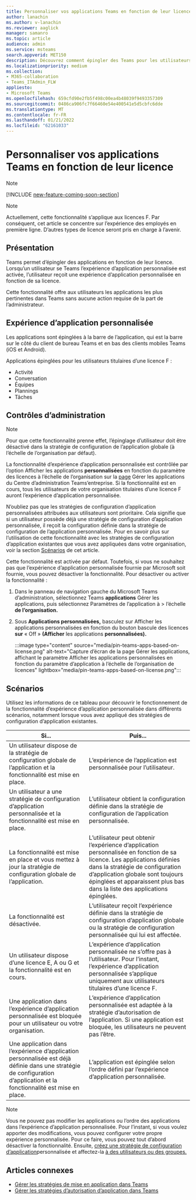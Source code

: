 ```yaml
---
title: Personnaliser vos applications Teams en fonction de leur licence
author: lanachin
ms.author: v-lanachin
ms.reviewer: aaglick
manager: samanro
ms.topic: article
audience: admin
ms.service: msteams
search.appverid: MET150
description: Découvrez comment épingler des Teams pour les utilisateurs de votre organisation en fonction de leur licence.
ms.localizationpriority: medium
ms.collection:
- M365-collaboration
- Teams_ITAdmin_FLW
appliesto:
- Microsoft Teams
ms.openlocfilehash: 659cfd90e2fb5f498c00ea4b48039f9493357309
ms.sourcegitcommit: 0486ca906fc7f66460e54e400541e5d5cbfc6dde
ms.translationtype: MT
ms.contentlocale: fr-FR
ms.lasthandoff: 01/21/2022
ms.locfileid: "62161033"
---
```

# <a name="tailor-your-teams-apps-based-on-license"></a>Personnaliser vos applications Teams en fonction de leur licence

> [!NOTE]
> [!INCLUDE [new-feature-coming-soon-section](includes/new-feature-coming-soon-section.md)]

> [!NOTE]
> Actuellement, cette fonctionnalité s’applique aux licences F. Par conséquent, cet article se concentre sur l’expérience des employés en première ligne. D’autres types de licence seront pris en charge à l’avenir.

## <a name="overview"></a>Présentation

Teams permet d’épingler des applications en fonction de leur licence. Lorsqu’un utilisateur se Teams l’expérience d’application personnalisée est activée, l’utilisateur reçoit une expérience d’application personnalisée en fonction de sa licence.

Cette fonctionnalité offre aux utilisateurs les applications les plus pertinentes dans Teams sans aucune action requise de la part de l’administrateur.

## <a name="tailored-app-experience"></a>Expérience d’application personnalisée

Les applications sont épinglées à la barre de l’application, qui est la barre sur le côté du client de bureau Teams et en bas des clients mobiles Teams (iOS et Android).

Applications épinglées pour les utilisateurs titulaires d’une licence F :

- Activité
- Conversation
- Équipes
- Plannings
- Tâches

## <a name="admin-controls"></a>Contrôles d’administration

> [!NOTE]
> Pour que cette fonctionnalité prenne effet, l’épinglage d’utilisateur doit être désactivé dans la stratégie de configuration de l’application globale (à l’échelle de l’organisation par défaut). [](teams-app-setup-policies.md)

La fonctionnalité d’expérience d’application personnalisée est contrôlée par l’option Afficher les applications **personnalisées** en fonction du paramètre des licences à l’échelle de l’organisation sur la [page](manage-apps.md#manage-org-wide-app-settings) Gérer les applications du Centre d’administration Teams’entreprise. Si la fonctionnalité est en cours, tous les utilisateurs de votre organisation titulaires d’une licence F auront l’expérience d’application personnalisée.

N’oubliez pas que les stratégies de configuration d’application personnalisées attribuées aux utilisateurs sont prioritaire. Cela signifie que si un utilisateur possède déjà une stratégie de configuration d’application personnalisée, il reçoit la configuration définie dans la stratégie de configuration de l’application personnalisée. Pour en savoir plus sur l’utilisation de cette fonctionnalité avec les stratégies de configuration d’application existantes que vous avez appliquées dans votre organisation, voir la section [Scénarios](#scenarios) de cet article.

Cette fonctionnalité est activée par défaut. Toutefois, si vous ne souhaitez pas que l’expérience d’application personnalisée fournie par Microsoft soit fournie, vous pouvez désactiver la fonctionnalité. Pour désactiver ou activer la fonctionnalité :

1. Dans le panneau de navigation gauche du Microsoft Teams d’administration, sélectionnez Teams **applications** Gérer les applications, puis sélectionnez Paramètres de l’application à  >  l’échelle **de l’organisation.**
2. Sous **Applications personnalisées,** basculez sur Afficher les applications personnalisées en fonction du bouton bascule des licences **sur** « Off » **(Afficher** les applications **personnalisées).**

    :::image type="content" source="media/pin-teams-apps-based-on-license.png" alt-text="Capture d’écran de la page Gérer les applications, affichant le paramètre Afficher les applications personnalisées en fonction du paramètre d’application à l’échelle de l’organisation de licences" lightbox="media/pin-teams-apps-based-on-license.png":::

## <a name="scenarios"></a>Scénarios

Utilisez les informations de ce tableau pour découvrir le fonctionnement de la fonctionnalité d’expérience d’application personnalisée dans différents scénarios, notamment lorsque vous avez appliqué des stratégies de configuration d’application existantes.

|Si...  |Puis... |
|---------|---------|
|Un utilisateur dispose de la stratégie de configuration globale de l’application et la fonctionnalité est mise en place.     | L’expérience de l’application est personnalisée pour l’utilisateur.        |
|Un utilisateur a une stratégie de configuration d’application personnalisée et la fonctionnalité est mise en place.    |L’utilisateur obtient la configuration définie dans la stratégie de configuration de l’application personnalisée.          |
|La fonctionnalité est mise en place et vous mettez à jour la stratégie de configuration globale de l’application.     |L’utilisateur peut obtenir l’expérience d’application personnalisée en fonction de sa licence. Les applications définies dans la stratégie de configuration d’application globale sont toujours épinglées et apparaissent plus bas dans la liste des applications épinglées.          |
|La fonctionnalité est désactivée.   | L’utilisateur reçoit l’expérience définie dans la stratégie de configuration d’application globale ou la stratégie de configuration personnalisée qui lui est affectée.          |
|Un utilisateur dispose d’une licence E, A ou G et la fonctionnalité est en cours.   | L’expérience d’application personnalisée ne s’offre pas à l’utilisateur. Pour l’instant, l’expérience d’application personnalisée s’applique uniquement aux utilisateurs titulaires d’une licence F.        |
|Une application dans l’expérience d’application personnalisée est bloquée pour un utilisateur ou votre organisation.      |L’expérience d’application personnalisée est adaptée à la stratégie d’autorisation de l’application. Si une application est bloquée, les utilisateurs ne peuvent pas l’être.           |
|Une application dans l’expérience d’application personnalisée est déjà définie dans une stratégie de configuration d’application et la fonctionnalité est mise en place. |L’application est épinglée selon l’ordre défini par l’expérience d’application personnalisée.        |

> [!NOTE]
> Vous ne pouvez pas modifier les applications ou l’ordre des applications dans l’expérience d’application personnalisée. Pour l’instant, si vous voulez apporter des modifications, vous pouvez configurer votre propre expérience personnalisée. Pour ce faire, vous pouvez tout d’abord désactiver la fonctionnalité. Ensuite, [créez une stratégie de configuration d’application](teams-app-setup-policies.md)personnalisée et affectez-la [à des utilisateurs ou des groupes.](assign-policies-users-and-groups.md)

## <a name="related-articles"></a>Articles connexes

- [Gérer les stratégies de mise en application dans Teams](teams-app-setup-policies.md)
- [Gérer les stratégies d’autorisation d’application dans Teams](teams-app-permission-policies.md)
